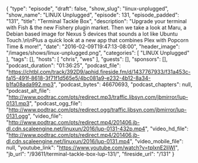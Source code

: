 {
  "type": "episode",
  "draft": false,
  "show_slug": "linux-unplugged",
  "show_name": "LINUX Unplugged",
  "episode": 131,
  "episode_padded": "131",
  "title": "Terminal Tackle Box",
  "description": "Upgrade your terminal with Fish & the new Fishery plugin market. Then we take a look at Maru, a Debian based image for Nexus 5 devices that sounds a lot like Ubuntu Touch.\n\nPlus a quick look at a new app that combines Plex with Popcorn Time & more!",
  "date": "2016-02-09T19:47:13-08:00",
  "header_image": "/images/shows/linux-unplugged.png",
  "categories": [
    "LINUX Unplugged"
  ],
  "tags": [],
  "hosts": [
    "chris",
    "wes"
  ],
  "guests": [],
  "sponsors": [],
  "podcast_duration": "01:36:25",
  "podcast_file": "https://chtbl.com/track/392D9/aphid.fireside.fm/d/1437767933/f31a453c-fa15-491f-8618-3f71f1d565e5/4bc081a9-e232-4b12-8a34-b1fa08ada992.mp3",
  "podcast_bytes": 46670693,
  "podcast_chapters": null,
  "podcast_alt_file": "http://www.podtrac.com/pts/redirect.mp3/traffic.libsyn.com/jbmirror/lup-0131.mp3",
  "podcast_ogg_file": "http://www.podtrac.com/pts/redirect.ogg/traffic.libsyn.com/jbmirror/lup-0131.ogg",
  "video_file": "http://www.podtrac.com/pts/redirect.mp4/201406.jb-dl.cdn.scaleengine.net/linuxun/2016/lup-0131-432p.mp4",
  "video_hd_file": "http://www.podtrac.com/pts/redirect.mp4/201406.jb-dl.cdn.scaleengine.net/linuxun/2016/lup-0131.mp4",
  "video_mobile_file": null,
  "youtube_link": "https://www.youtube.com/watch?v=tplxnE2ljWI",
  "jb_url": "/93611/terminal-tackle-box-lup-131/",
  "fireside_url": "/131"
}

